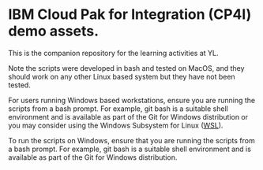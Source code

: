 # IBM Cloud Pak for Integration (CP4I) demo assets.

This is the companion repository for the learning activities at YL.

Note the scripts were developed in bash and tested on MacOS, and they should work on any other Linux based system but they have not been tested.

For users running Windows based workstations, ensure you are running the scripts from a bash prompt. For example, git bash is a suitable shell environment and is available as part of the Git for Windows distribution or you may consider using the Windows Subsystem for Linux ([WSL](https://ubuntu.com/desktop/wsl)).

To run the scripts on Windows, ensure that you are running the scripts from a bash prompt. For example, git bash is a suitable shell environment and is available as part of the Git for Windows distribution.
